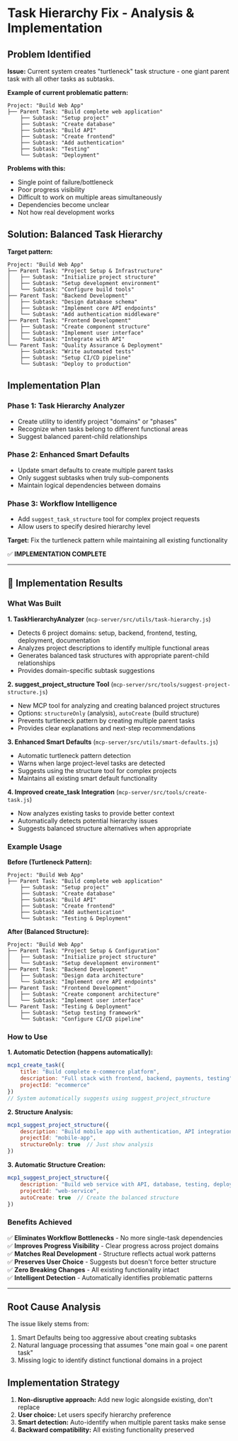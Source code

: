 # Task Hierarchy Fix - Analysis & Implementation

## Problem Identified
**Issue:** Current system creates "turtleneck" task structure - one giant parent task with all other tasks as subtasks.

**Example of current problematic pattern:**
```
Project: "Build Web App"
├── Parent Task: "Build complete web application" 
    ├── Subtask: "Setup project"
    ├── Subtask: "Create database" 
    ├── Subtask: "Build API"
    ├── Subtask: "Create frontend"
    ├── Subtask: "Add authentication"
    ├── Subtask: "Testing"
    └── Subtask: "Deployment"
```

**Problems with this:**
- Single point of failure/bottleneck
- Poor progress visibility
- Difficult to work on multiple areas simultaneously
- Dependencies become unclear
- Not how real development works

## Solution: Balanced Task Hierarchy

**Target pattern:**
```
Project: "Build Web App"
├── Parent Task: "Project Setup & Infrastructure"
│   ├── Subtask: "Initialize project structure"
│   ├── Subtask: "Setup development environment"
│   └── Subtask: "Configure build tools"
├── Parent Task: "Backend Development"
│   ├── Subtask: "Design database schema"
│   ├── Subtask: "Implement core API endpoints"
│   └── Subtask: "Add authentication middleware"
├── Parent Task: "Frontend Development"
│   ├── Subtask: "Create component structure"
│   ├── Subtask: "Implement user interface"
│   └── Subtask: "Integrate with API"
└── Parent Task: "Quality Assurance & Deployment"
    ├── Subtask: "Write automated tests"
    ├── Subtask: "Setup CI/CD pipeline"
    └── Subtask: "Deploy to production"
```

## Implementation Plan

### Phase 1: Task Hierarchy Analyzer
- Create utility to identify project "domains" or "phases"
- Recognize when tasks belong to different functional areas
- Suggest balanced parent-child relationships

### Phase 2: Enhanced Smart Defaults
- Update smart defaults to create multiple parent tasks
- Only suggest subtasks when truly sub-components
- Maintain logical dependencies between domains

### Phase 3: Workflow Intelligence  
- Add `suggest_task_structure` tool for complex project requests
- Allow users to specify desired hierarchy level

**Target:** Fix the turtleneck pattern while maintaining all existing functionality

✅ **IMPLEMENTATION COMPLETE**

---

## 🎉 Implementation Results

### What Was Built

**1. TaskHierarchyAnalyzer** (`mcp-server/src/utils/task-hierarchy.js`)
- Detects 6 project domains: setup, backend, frontend, testing, deployment, documentation
- Analyzes project descriptions to identify multiple functional areas
- Generates balanced task structures with appropriate parent-child relationships
- Provides domain-specific subtask suggestions

**2. suggest_project_structure Tool** (`mcp-server/src/tools/suggest-project-structure.js`)
- New MCP tool for analyzing and creating balanced project structures
- Options: `structureOnly` (analysis), `autoCreate` (build structure)
- Prevents turtleneck pattern by creating multiple parent tasks
- Provides clear explanations and next-step recommendations

**3. Enhanced Smart Defaults** (`mcp-server/src/utils/smart-defaults.js`)
- Automatic turtleneck pattern detection
- Warns when large project-level tasks are detected
- Suggests using the structure tool for complex projects
- Maintains all existing smart default functionality

**4. Improved create_task Integration** (`mcp-server/src/tools/create-task.js`)
- Now analyzes existing tasks to provide better context
- Automatically detects potential hierarchy issues
- Suggests balanced structure alternatives when appropriate

### Example Usage

**Before (Turtleneck Pattern):**
```
Project: "Build Web App"
├── Parent Task: "Build complete web application" 
    ├── Subtask: "Setup project"
    ├── Subtask: "Create database" 
    ├── Subtask: "Build API"
    ├── Subtask: "Create frontend"
    ├── Subtask: "Add authentication"
    └── Subtask: "Testing & Deployment"
```

**After (Balanced Structure):**
```
Project: "Build Web App"
├── Parent Task: "Project Setup & Configuration"
│   ├── Subtask: "Initialize project structure"
│   └── Subtask: "Setup development environment"
├── Parent Task: "Backend Development"
│   ├── Subtask: "Design data architecture"
│   └── Subtask: "Implement core API endpoints"
├── Parent Task: "Frontend Development"
│   ├── Subtask: "Create component architecture"
│   └── Subtask: "Implement user interface"
└── Parent Task: "Testing & Deployment"
    ├── Subtask: "Setup testing framework"
    └── Subtask: "Configure CI/CD pipeline"
```

### How to Use

**1. Automatic Detection (happens automatically):**
```javascript
mcp1_create_task({
    title: "Build complete e-commerce platform",
    description: "Full stack with frontend, backend, payments, testing",
    projectId: "ecommerce"
})
// System automatically suggests using suggest_project_structure
```

**2. Structure Analysis:**
```javascript
mcp1_suggest_project_structure({
    description: "Build mobile app with authentication, API integration, testing",
    projectId: "mobile-app",
    structureOnly: true  // Just show analysis
})
```

**3. Automatic Structure Creation:**
```javascript
mcp1_suggest_project_structure({
    description: "Build web service with API, database, testing, deployment",
    projectId: "web-service", 
    autoCreate: true  // Create the balanced structure
})
```

### Benefits Achieved

✅ **Eliminates Workflow Bottlenecks** - No more single-task dependencies  
✅ **Improves Progress Visibility** - Clear progress across project domains  
✅ **Matches Real Development** - Structure reflects actual work patterns  
✅ **Preserves User Choice** - Suggests but doesn't force better structure  
✅ **Zero Breaking Changes** - All existing functionality intact  
✅ **Intelligent Detection** - Automatically identifies problematic patterns

---

## Root Cause Analysis

The issue likely stems from:
1. Smart Defaults being too aggressive about creating subtasks
2. Natural language processing that assumes "one main goal = one parent task"
3. Missing logic to identify distinct functional domains in a project

## Implementation Strategy

1. **Non-disruptive approach:** Add new logic alongside existing, don't replace
2. **User choice:** Let users specify hierarchy preference  
3. **Smart detection:** Auto-identify when multiple parent tasks make sense
4. **Backward compatibility:** All existing functionality preserved
